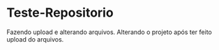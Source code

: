 # Teste-Repositorio
Fazendo upload e alterando arquivos.
Alterando o projeto após ter feito upload do arquivos.
